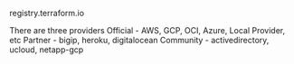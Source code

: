 registry.terraform.io

There are three providers
    Official - AWS, GCP, OCI, Azure, Local Provider, etc
    Partner - bigip, heroku, digitalocean
    Community - activedirectory, ucloud, netapp-gcp

